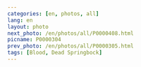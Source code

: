 ```yaml
---
categories: [en, photos, all]
lang: en
layout: photo
next_photo: /en/photos/all/P0000408.html
picname: P0000304
prev_photo: /en/photos/all/P0000305.html
tags: [Blood, Dead Springbock]
---
```


